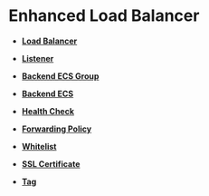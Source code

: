 # Enhanced Load Balancer<a name="EN-US_TOPIC_0096561483"></a>

-   **[Load Balancer](load-balancer-0.md)**  

-   **[Listener](listener-6.md)**  

-   **[Backend ECS Group](backend-ecs-group.md)**  

-   **[Backend ECS](backend-ecs-14.md)**  

-   **[Health Check](health-check-17.md)**  

-   **[Forwarding Policy](forwarding-policy.md)**  

-   **[Whitelist](whitelist.md)**  

-   **[SSL Certificate](ssl-certificate.md)**  

-   **[Tag](tag.md)**  


